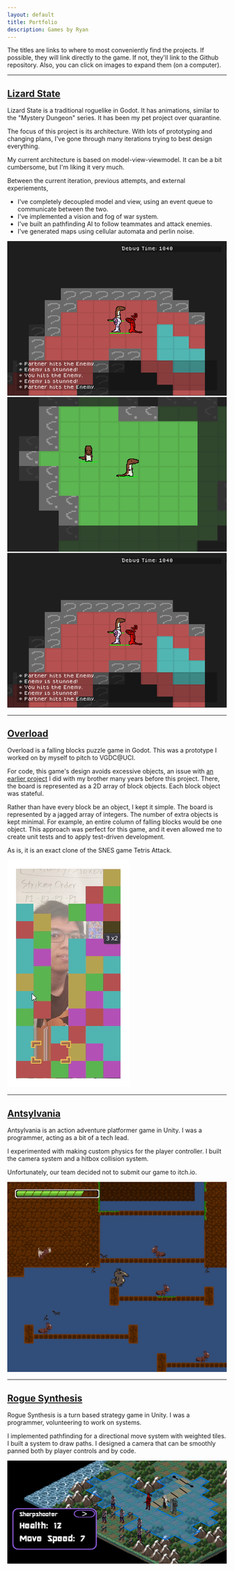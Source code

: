 ```yaml
---
layout: default
title: Portfolio
description: Games by Ryan
---
```


<!-- Hello! I'm Ryan, a fourth-year Computer Science major!

Currently, I'm a programming officer at the Video Game Development Club at UCI.
(My position is "programming director," though I haven't directed anything yet.)
Of course, I write games. I use Godot and Unity and am experienced with both.
Here are some notable things I have worked on. -->

The titles are links to where to most conveniently find the projects.
If possible, they will link directly to the game. If not, they'll link to the Github repository.
Also, you can click on images to expand them (on a computer).

<hr>

<div class="portfolio-entry">
    <div class="portfolio-text">
        <h2 id="lizard-state"><a href="https://github.com/ArtlessAvian/lizard-state">Lizard State</a></h2>
        <p>
        Lizard State is a traditional roguelike in Godot.
        It has animations, similar to the "Mystery Dungeon" series.
        It has been my pet project over quarantine.
        </p> <p>
        The focus of this project is its architecture. 
        With lots of prototyping and changing plans, I've gone through many iterations trying to best design everything.
        <!-- It feels Sisyphean to repeatedly design and scrap things, but with my effort, I now have a solid base to work on. -->
        </p> <p>
        My current architecture is based on model-view-viewmodel.
        It can be a bit cumbersome, but I'm liking it very much.
        </p>
        Between the current iteration, previous attempts, and external experiements,
        <ul>
            <li> I've completely decoupled model and view, using an event queue to communicate between the two. </li>
            <li> I've implemented a vision and fog of war system. </li>
            <li> I've built an pathfinding AI to follow teammates and attack enemies. </li>
            <li> I've generated maps using cellular automata and perlin noise. </li>
        </ul>
    </div>
    <div class="portfolio-media portfolio-media-gallery" >
        <img src="assets/images/LizState-2021-07.png">
        <img src="assets/images/LizardState-cropped.PNG">
    </div>
    <div class="portfolio-media portfolio-media-main" >
        <img src="assets/images/LizState-2021-07.png">
    </div>
</div>

<hr>

<div class="portfolio-entry">
    <div class="portfolio-text">
        <h2 id="overload"><a href="https://artlessavian.itch.io/overload-super-unfinished">Overload</a></h2>
        <p>
        Overload is a falling blocks puzzle game in Godot.
        This was a prototype I worked on by myself to pitch to VGDC@UCI. 
        </p> <p>
        For code, this game's design avoids excessive objects,
        an issue with
        <a href="https://github.com/kc34/tetris-attack-clone">an earlier project</a>
        I did with my brother many years before this project.
        There, the board is represented as a 2D array of block objects.
        Each block object was stateful.
        </p> <p>
        Rather than have every block be an object, I kept it simple.
        The board is represented by a jagged array of integers.
        The number of extra objects is kept minimal.
        For example, an entire column of falling blocks would be one object.
        This approach was perfect for this game,
        and it even allowed me to create unit tests and to apply test-driven development.
        </p> <p>
        As is, it is an exact clone of the SNES game Tetris Attack.
        <!-- I pitched the game to the game development club to get a team to help -->
        <!-- declone the game. However, I didn't make much progress. -->
        <!-- </p> <p> -->
        <!-- Even so, on the management end it was a good learning experience. -->
        <!-- I'd like to continue working on this. -->
        </p>
    </div>
    <div class="portfolio-media portfolio-media-main" >
        <img src="assets/images/overload.gif">
    </div>
</div>

<hr>

<div class="portfolio-entry">
    <div class="portfolio-text">
        <h2 id="antsylvania"><a href="https://github.com/jaedan3/Castlevania-Fall-2019">Antsylvania</a></h2>
        <p>
        Antsylvania is an action adventure platformer game in Unity.
        I was a programmer, acting as a bit of a tech lead.
        </p> <p>
        I experimented with making custom physics for the player controller.
        I built the camera system and a hitbox collision system.
        </p> <p>
        Unfortunately, our team decided not to submit our game to itch.io. 
        </p>
    </div>
    <div class="portfolio-media portfolio-media-main" >
        <img class="portfolio-media" src="assets/images/Antsylvania-cropped.PNG">
    </div>
</div>

<hr>

<div class="portfolio-entry">
    <div class="portfolio-text">
        <h2 id="rogue-synthesis"><a href="https://johantan.itch.io/rogue-synthesis">Rogue Synthesis</a></h2>
        <p>
        Rogue Synthesis is a turn based strategy game in Unity.
        I was a programmer, volunteering to work on systems.
        </p> <p>
        I implemented pathfinding for a directional move system with weighted tiles.
        I built a system to draw paths.
        I designed a camera that can be smoothly panned both by player controls and by code.
        </p>
    </div>
    <div class="portfolio-media portfolio-media-main" >
        <img class="portfolio-media" src="assets/images/RogueSynthesis-cropped.PNG">
    </div>
</div>